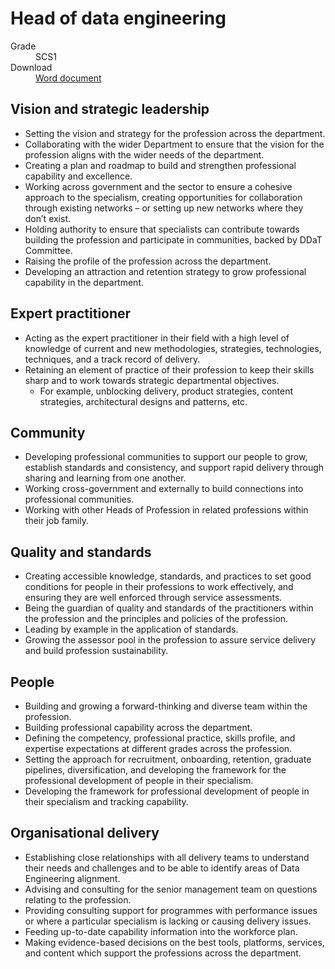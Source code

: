 # Head of data engineering

<dl class="govuk-summary-list">
  <div class="govuk-summary-list__row">
    <dt class="govuk-summary-list__key">
      Grade
    </dt>
    <dd class="govuk-summary-list__value">
      SCS1
    </dd>
  </div>
   <div class="govuk-summary-list__row" data-ignore="true">
    <dt class="govuk-summary-list__key">
      Download
    </dt>
    <dd class="govuk-summary-list__value">
      <a href="word">Word document</a>
    </dd>
  </div></dl>


## Vision and strategic leadership

- Setting the vision and strategy for the profession across the department.
- Collaborating with the wider Department to ensure that the vision for the profession aligns with the wider needs of the department.
- Creating a plan and roadmap to build and strengthen professional capability and excellence.
- Working across government and the sector to ensure a cohesive approach to the specialism, creating opportunities for collaboration through existing networks – or setting up new networks where they don’t exist.
- Holding authority to ensure that specialists can contribute towards building the profession and participate in communities, backed by DDaT Committee.
- Raising the profile of the profession across the department.
- Developing an attraction and retention strategy to grow professional capability in the department.

## Expert practitioner

- Acting as the expert practitioner in their field with a high level of knowledge of current and new methodologies, strategies, technologies, techniques, and a track record of delivery.
- Retaining an element of practice of their profession to keep their skills sharp and to work towards strategic departmental objectives.
  - For example, unblocking delivery, product strategies, content strategies, architectural designs and patterns, etc.

## Community

- Developing professional communities to support our people to grow, establish standards and consistency, and support rapid delivery through sharing and learning from one another.
- Working cross-government and externally to build connections into professional communities.
- Working with other Heads of Profession in related professions within their job family.

## Quality and standards

- Creating accessible knowledge, standards, and practices to set good conditions for people in their professions to work effectively, and ensuring they are well enforced through service assessments.
- Being the guardian of quality and standards of the practitioners within the profession and the principles and policies of the profession.
- Leading by example in the application of standards.
- Growing the assessor pool in the profession to assure service delivery and build profession sustainability.

## People

- Building and growing a forward-thinking and diverse team within the profession.
- Building professional capability across the department.
- Defining the competency, professional practice, skills profile, and expertise expectations at different grades across the profession.
- Setting the approach for recruitment, onboarding, retention, graduate pipelines, diversification, and developing the framework for the professional development of people in their specialism.
- Developing the framework for professional development of people in their specialism and tracking capability.

## Organisational delivery

- Establishing close relationships with all delivery teams to understand their needs and challenges and to be able to identify areas of Data Engineering alignment.
- Advising and consulting for the senior management team on questions relating to the profession.
- Providing consulting support for programmes with performance issues or where a particular specialism is lacking or causing delivery issues.
- Feeding up-to-date capability information into the workforce plan.
- Making evidence-based decisions on the best tools, platforms, services, and content which support the professions across the department.
